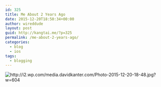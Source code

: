 ```yaml
---
id: 325
title: Me About 2 Years Ago
date: 2015-12-20T18:50:34+00:00
author: wireddude
layout: post
guid: http://kangtai.me/?p=325
permalink: /me-about-2-years-ago/
categories:
  - blog
  - ios
tags:
  - blogging
---
```

<img src="http://i2.wp.com/media.davidkanter.com/Photo-2015-12-20-18-48.jpg?w=604" alt="http://i2.wp.com/media.davidkanter.com/Photo-2015-12-20-18-48.jpg?w=604" data-recalc-dims="1" />